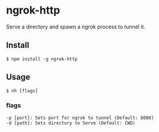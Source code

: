 # ngrok-http
Serve a directory and spawn a ngrok process to tunnel it.

## Install
```
$ npm install -g ngrok-http
```

## Usage
```
$ nh [flags]
```

### flags
```
-p [port]: Sets port for ngrok to tunnel (Default: 8080)
-d [path]: Sets directory to Serve (Default: CWD)
```
